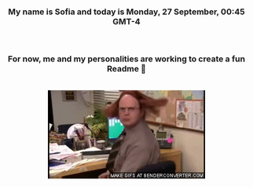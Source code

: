 


<div align="center">
<h3 >My name is Sofia and today is Monday, 27 September, 00:45 GMT-4</h3><br>
<h3 >For now, me and my personalities are working to create a fun Readme 👋
</h3><br>
<img src='img/dwight.gif' alt='working...'/>
</div>
